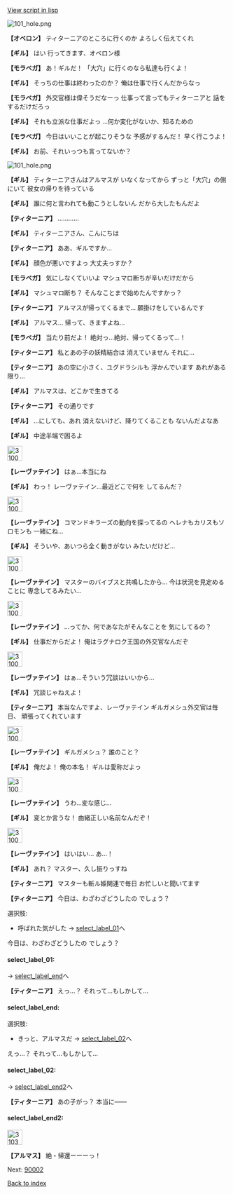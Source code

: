 [View script in lisp](../scripts/110160620.txt)

![101_hole.png](../images/backgrounds/101_hole.png)

**【オベロン】**
ティターニアのところに行くのか
よろしく伝えてくれ

**【ギル】**
はい
行ってきます、オベロン様

**【モラベガ】**
あ！ギルだ！
「大穴」に行くのなら私達も行くよ！

**【ギル】**
そっちの仕事は終わったのか？
俺は仕事で行くんだからなっ

**【モラベガ】**
外交官様は偉そうだなーっ
仕事って言ってもティターニアと
話をするだけだろっ

**【ギル】**
それも立派な仕事だよっ
…何か変化がないか、知るための

**【モラベガ】**
今日はいいことが起こりそうな
予感がするんだ！
早く行こうよ！

**【ギル】**
お前、それいっつも言ってないか？

![101_hole.png](../images/backgrounds/101_hole.png)

**【ギル】**
ティターニアさんはアルマスが
いなくなってから
ずっと「大穴」の側にいて
彼女の帰りを待っている

**【ギル】**
誰に何と言われても動こうとしないん
だから大したもんだよ

**【ティターニア】**
…………

**【ギル】**
ティターニアさん、こんにちは

**【ティターニア】**
ああ、ギルですか…

**【ギル】**
顔色が悪いですよっ
大丈夫っすか？

**【モラベガ】**
気にしなくていいよ
マシュマロ断ちが辛いだけだから

**【ギル】**
マシュマロ断ち？
そんなことまで始めたんですかっ？

**【ティターニア】**
アルマスが帰ってくるまで…
願掛けをしているんです

**【ギル】**
アルマス…
帰って、きますよね…

**【モラベガ】**
当たり前だよ！
絶対っ…絶対、帰ってくるって…！

**【ティターニア】**
私とあの子の妖精結合は
消えていません
それに…

**【ティターニア】**
あの空に小さく、ユグドラシルも
浮かんでいます
あれがある限り…

**【ギル】**
アルマスは、どこかで生きてる

**【ティターニア】**
その通りです

**【ギル】**
…にしても、あれ
消えないけど、降りてくることも
ないんだよなあ

**【ギル】**
中途半端で困るよ

<img src="../images/units/3100211.png" alt="3100211.png" height="34"/>

**【レーヴァテイン】**
はぁ…本当にね

**【ギル】**
わっ！
レーヴァテイン…最近どこで何を
してるんだ？

<img src="../images/units/3100211.png" alt="3100211.png" height="34"/>

**【レーヴァテイン】**
コマンドキラーズの動向を探ってるの
ヘレナもカリスもソロモンも
一緒にね…

**【ギル】**
そういや、あいつら全く動きがない
みたいだけど…

<img src="../images/units/3100211.png" alt="3100211.png" height="34"/>

**【レーヴァテイン】**
マスターのバイブスと共鳴したから…
今は状況を見定めることに
専念してるみたい…

<img src="../images/units/3100211.png" alt="3100211.png" height="34"/>

**【レーヴァテイン】**
…ってか、何であなたがそんなことを
気にしてるの？

**【ギル】**
仕事だからだよ！
俺はラグナロク王国の外交官なんだぞ

<img src="../images/units/3100211.png" alt="3100211.png" height="34"/>

**【レーヴァテイン】**
はぁ…そういう冗談はいいから…

**【ギル】**
冗談じゃねえよ！

**【ティターニア】**
本当なんですよ、レーヴァテイン
ギルガメシュ外交官は毎日、
頑張ってくれています

<img src="../images/units/3100211.png" alt="3100211.png" height="34"/>

**【レーヴァテイン】**
ギルガメシュ？
誰のこと？

**【ギル】**
俺だよ！
俺の本名！
ギルは愛称だよっ

<img src="../images/units/3100211.png" alt="3100211.png" height="34"/>

**【レーヴァテイン】**
うわ…変な感じ…

**【ギル】**
変とか言うな！
由緒正しい名前なんだぞ！

<img src="../images/units/3100211.png" alt="3100211.png" height="34"/>

**【レーヴァテイン】**
はいはい…
あ…！

**【ギル】**
あれ？
マスター、久し振りっすね

**【ティターニア】**
マスターも斬ル姫関連で毎日
お忙しいと聞いてます

**【ティターニア】**
今日は、わざわざどうしたの
でしょう？

選択肢:
- 呼ばれた気がした → [select_label_01](#select_label_01)へ

今日は、わざわざどうしたの
でしょう？

#### select_label_01:
 → [select_label_end](#select_label_end)へ

**【ティターニア】**
えっ…？
それって…もしかして…

#### select_label_end:

選択肢:
- きっと、アルマスだ → [select_label_02](#select_label_02)へ

えっ…？
それって…もしかして…

#### select_label_02:
 → [select_label_end2](#select_label_end2)へ

**【ティターニア】**
あの子がっ？
本当に――

#### select_label_end2:

<img src="../images/units/3103811.png" alt="3103811.png" height="34"/>

**【アルマス】**
絶・帰還ーーーっ！

Next: [90002](90002.md)

[Back to index](index.md)
